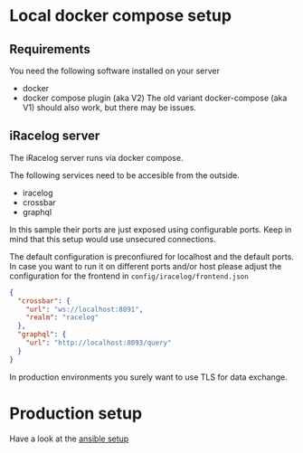 # Local docker compose setup

## Requirements

You need the following software installed on your server

- docker
- docker compose plugin (aka V2)
  The old variant docker-compose (aka V1) should also work, but there may be issues.

## iRacelog server

The iRacelog server runs via docker compose.

The following services need to be accesible from the outside.

- iracelog
- crossbar
- graphql

In this sample their ports are just exposed using configurable ports. Keep in mind that this setup would use unsecured connections.

The default configuration is preconfiured for localhost and the default ports. In case you want to run it on different ports and/or host please adjust the configuration for the frontend in `config/iracelog/frontend.json`

```json
{
  "crossbar": {
    "url": "ws://localhost:8091",
    "realm": "racelog"
  },
  "graphql": {
    "url": "http://localhost:8093/query"
  }
}
```

In production environments you surely want to use TLS for data exchange.

# Production setup

Have a look at the [ansible setup](https://github.com/mpapenbr/iracelog-ansible-server-setup)
